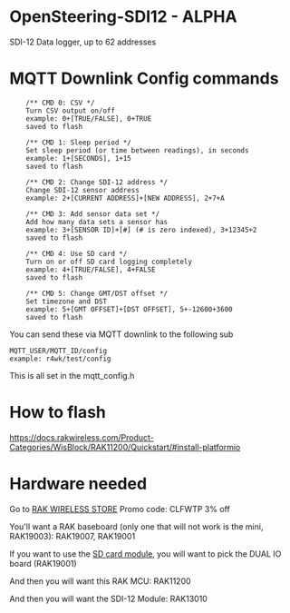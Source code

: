 # OpenSteering-SDI12 - ALPHA
SDI-12 Data logger, up to 62 addresses

# MQTT Downlink Config commands

        /** CMD 0: CSV */
        Turn CSV output on/off
        example: 0+[TRUE/FALSE], 0+TRUE
        saved to flash
        
        /** CMD 1: Sleep period */
        Set sleep period (or time between readings), in seconds
        example: 1+[SECONDS], 1+15
        saved to flash
        
        /** CMD 2: Change SDI-12 address */
        Change SDI-12 sensor address
        example: 2+[CURRENT ADDRESS]+[NEW ADDRESS], 2+7+A
        
        /** CMD 3: Add sensor data set */
        Add how many data sets a sensor has
        example: 3+[SENSOR ID]+[#] (# is zero indexed), 3+12345+2
        saved to flash
        
        /** CMD 4: Use SD card */
        Turn on or off SD card logging completely
        example: 4+[TRUE/FALSE], 4+FALSE
        saved to flash

        /** CMD 5: Change GMT/DST offset */
        Set timezone and DST
        example: 5+[GMT OFFSET]+[DST OFFSET], 5+-12600+3600
        saved to flash

You can send these via MQTT downlink to the following sub
  
    MQTT_USER/MQTT_ID/config
    example: r4wk/test/config

This is all set in the mqtt_config.h

# How to flash
https://docs.rakwireless.com/Product-Categories/WisBlock/RAK11200/Quickstart/#install-platformio

# Hardware needed

Go to [RAK WIRELESS STORE](https://rakwireless.kckb.st/f4cc11c3)
Promo code: CLFWTP 3% off

You'll want a RAK baseboard (only one that will not work is the mini, RAK19003): RAK19007, RAK19001

If you want to use the [SD card module](https://www.adafruit.com/product/4682), you will want to pick the DUAL IO board (RAK19001)

And then you will want this RAK MCU: RAK11200

And then you will want the SDI-12 Module: RAK13010
